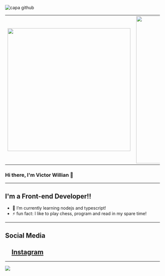 ![capa github](https://user-images.githubusercontent.com/47677499/105112925-af77d500-5aa2-11eb-8298-0bf5125ffbc2.png)

<center>
  <table>
    <tr>
        <td><img width="400px" align="left" src="https://github-readme-stats.vercel.app/api/top-langs/?username=V1ctorW1ll1an&hide=html&layout=compact&theme=tokyonight&showicons=true" /></td>
        <td><img width="480px" align="left" src="https://github-readme-stats.vercel.app/api?username=V1ctorW1ll1an&tokyonight&showicons=true"/></td>
    </tr>   
  </table>
</center>

### Hi there, I'm Victor Willian 👋

---

## I'm a Front-end Developer!!

- 🌱 I’m currently learning nodejs and typescript!
- ⚡ fun fact: I like to play chess, program and read in my spare time!

---

## Social Media

## <a href="https://www.instagram.com/v1ctor_ws/"><img src="https://user-images.githubusercontent.com/47677499/105118670-a50f0880-5aad-11eb-8682-57e1d41ff2f3.png" width="16"></img></a> [Instagram](https://www.instagram.com/v1ctor_ws/)

---

![](https://komarev.com/ghpvc/?username=V1ctorW1ll1an&color=blue&style=flat)
